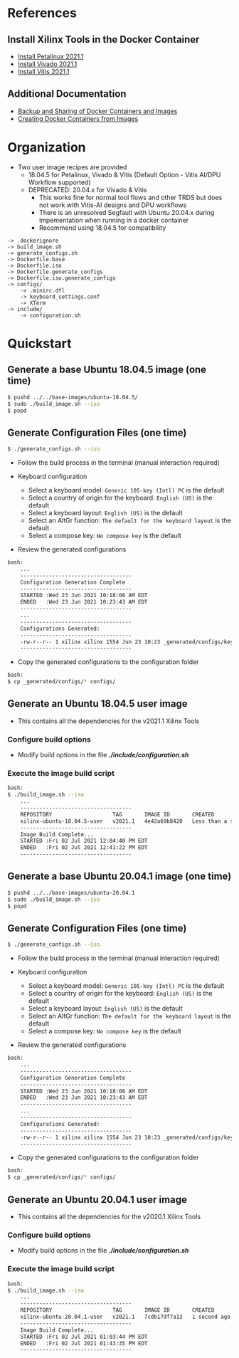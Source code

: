 [//]: # (Readme.md - Base Ubuntu User Images for v2021.1 Xilinx Tools)

# References

## Install Xilinx Tools in the Docker Container

- [Install Petalinux 2021.1](./README.user-install.md)
- [Install Vivado 2021.1](./README.vivado-install.md)
- [Install Vitis 2021.1](./README.vitis-install.md)

## Additional Documentation

- [Backup and Sharing of Docker Containers and Images](../../../documentation/backup-and-sharing-docker-images/README.md)
- [Creating Docker Containers from Images](../../../documentation/creating-containers-from-docker-images/README.md)

# Organization

- Two user image recipes are provided
	- 18.04.5 for Petalinux, Vivado & Vitis (Default Option - Vitis AI/DPU Workflow supported)
	- DEPRECATED: 20.04.x for Vivado & Vitis
		- This works fine for normal tool flows and other TRDS but does not work with Vitis-AI designs and DPU workflows
		- There is an unresolved Segfault with Ubuntu 20.04.x during impementation when running in a docker container
		- Recommend using 18.04.5 for compatibility

```
-> .dockerignore
-> build_image.sh
-> generate_configs.sh
-> Dockerfile.base
-> Dockerfile.iso
-> Dockerfile.generate_configs
-> Dockerfile.iso.generate_configs
-> configs/
	-> .minirc.dfl
	-> keyboard_settings.conf
	-> XTerm
-> include/
	-> configuration.sh
```

# Quickstart

## Generate a base Ubuntu 18.04.5 image (one time)

```bash
$ pushd ../../base-images/ubuntu-18.04.5/
$ sudo ./build_image.sh --iso
$ popd
```

## Generate Configuration Files (one time)

```bash
$ ./generate_configs.sh --iso
```

- Follow the build process in the terminal (manual interaction required)
- Keyboard configuration
	- Select a keyboard model: ```Generic 105-key (Intl) PC``` is the default
	- Select a country of origin for the keyboard: ```English (US)``` is the default
	- Select a keyboard layout: ```English (US)``` is the default
	- Select an AltGr function: ```The default for the keyboard layout``` is the default
	- Select a compose key: ```No compose key``` is the default

- Review the generated configurations

```bash
bash:
	...
	-----------------------------------
	Configuration Generation Complete
	-----------------------------------
	STARTED :Wed 23 Jun 2021 10:18:08 AM EDT
	ENDED   :Wed 23 Jun 2021 10:23:43 AM EDT
	-----------------------------------
	...
	-----------------------------------
	Configurations Generated:
	-----------------------------------
	-rw-r--r-- 1 xilinx xilinx 1554 Jun 23 10:23 _generated/configs/keyboard_settings.conf
	-----------------------------------
```

- Copy the generated configurations to the configuration folder

```bash
bash:
$ cp _generated/configs/* configs/
```

## Generate an Ubuntu 18.04.5 user image 
- This contains all the dependencies for the v2021.1 Xilinx Tools

### Configure build options
- Modify build options in the file __*./include/configuration.sh*__

### Execute the image build script
```bash
bash:
$ ./build_image.sh --iso
	...
	-----------------------------------
	REPOSITORY                   TAG       IMAGE ID       CREATED        		   SIZE
	xilinx-ubuntu-18.04.5-user   v2021.1   4e42a69b8420   Less than a second ago   2.56GB
	-----------------------------------
	Image Build Complete...
	STARTED :Fri 02 Jul 2021 12:04:40 PM EDT
	ENDED   :Fri 02 Jul 2021 12:41:22 PM EDT
	-----------------------------------
```

## Generate a base Ubuntu 20.04.1 image (one time)

```bash
$ pushd ../../base-images/ubuntu-20.04.1
$ sudo ./build_image.sh --iso
$ popd
```

## Generate Configuration Files (one time)

```bash
$ ./generate_configs.sh --iso
```

- Follow the build process in the terminal (manual interaction required)
- Keyboard configuration
	- Select a keyboard model: ```Generic 105-key (Intl) PC``` is the default
	- Select a country of origin for the keyboard: ```English (US)``` is the default
	- Select a keyboard layout: ```English (US)``` is the default
	- Select an AltGr function: ```The default for the keyboard layout``` is the default
	- Select a compose key: ```No compose key``` is the default

- Review the generated configurations

```bash
bash:
	...
	-----------------------------------
	Configuration Generation Complete
	-----------------------------------
	STARTED :Wed 23 Jun 2021 10:18:08 AM EDT
	ENDED   :Wed 23 Jun 2021 10:23:43 AM EDT
	-----------------------------------
	...
	-----------------------------------
	Configurations Generated:
	-----------------------------------
	-rw-r--r-- 1 xilinx xilinx 1554 Jun 23 10:23 _generated/configs/keyboard_settings.conf
	-----------------------------------
```

- Copy the generated configurations to the configuration folder

```bash
bash:
$ cp _generated/configs/* configs/
```

## Generate an Ubuntu 20.04.1 user image 
- This contains all the dependencies for the v2020.1 Xilinx Tools

### Configure build options
- Modify build options in the file __*./include/configuration.sh*__

### Execute the image build script
```bash
bash:
$ ./build_image.sh --iso
	...
	-----------------------------------
	REPOSITORY                   TAG       IMAGE ID       CREATED        SIZE
	xilinx-ubuntu-20.04.1-user   v2021.1   7cdb17df7a13   1 second ago   2.8GB
	-----------------------------------
	Image Build Complete...
	STARTED :Fri 02 Jul 2021 01:03:44 PM EDT
	ENDED   :Fri 02 Jul 2021 01:43:35 PM EDT
	-----------------------------------
```
